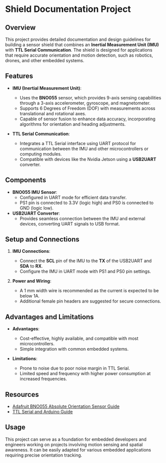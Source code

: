 # Shield Documentation Project

## Overview

This project provides detailed documentation and design guidelines for building a sensor shield that combines an **Inertial Measurement Unit (IMU)** with **TTL Serial Communication**. The shield is designed for applications that require accurate orientation and motion detection, such as robotics, drones, and other embedded systems.

## Features

- **IMU (Inertial Measurement Unit)**: 
  - Uses the **BNO055** sensor, which provides 9-axis sensing capabilities through a 3-axis accelerometer, gyroscope, and magnetometer.
  - Supports 6 Degrees of Freedom (DOF) with measurements across translational and rotational axes.
  - Capable of sensor fusion to enhance data accuracy, incorporating algorithms for orientation and heading adjustments.
  
- **TTL Serial Communication**:
  - Integrates a TTL Serial interface using UART protocol for communication between the IMU and other microcontrollers or computing modules.
  - Compatible with devices like the Nvidia Jetson using a **USB2UART** converter.

## Components

- **BNO055 IMU Sensor**: 
  - Configured in UART mode for efficient data transfer.
  - PS1 pin is connected to 3.3V (logic high) and PS0 is connected to GND (logic low).
- **USB2UART Converter**: 
  - Provides seamless connection between the IMU and external devices, converting UART signals to USB format.

## Setup and Connections

1. **IMU Connections**: 
   - Connect the **SCL** pin of the IMU to the **TX** of the USB2UART and **SDA** to **RX**.
   - Configure the IMU in UART mode with PS1 and PS0 pin settings.
   
2. **Power and Wiring**:
   - A 1 mm width wire is recommended as the current is expected to be below 1A.
   - Additional female pin headers are suggested for secure connections.

## Advantages and Limitations

- **Advantages**:
  - Cost-effective, highly available, and compatible with most microcontrollers.
  - Simple integration with common embedded systems.

- **Limitations**:
  - Prone to noise due to poor noise margin in TTL Serial.
  - Limited speed and frequency with higher power consumption at increased frequencies.

## Resources

- [Adafruit BNO055 Absolute Orientation Sensor Guide](https://learn.adafruit.com/adafruit-bno055-absolute-orientation-sensor)
- [TTL Serial and Arduino Guide](https://learn.adafruit.com/adafruit-9-dof-imu-breakout/connecting-it-up)

## Usage

This project can serve as a foundation for embedded developers and engineers working on projects involving motion sensing and spatial awareness. It can be easily adapted for various embedded applications requiring precise orientation tracking.

